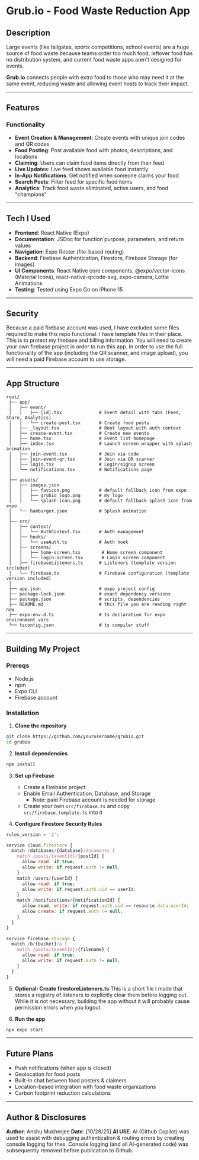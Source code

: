 # Grub.io - Food Waste Reduction App

## Description

Large events (like tailgates, sports competitions, school events) are a huge source of food waste because teams order too much food, leftover food has no distribution system, and current food waste apps aren't designed for events.

**Grub.io** connects people with extra food to those who may need it at the same event, reducing waste and allowing event hosts to track their impact.

---

## Features

### Functionality
- **Event Creation & Management**: Create events with unique join codes and QR codes
- **Food Posting**: Post available food with photos, descriptions, and locations
- **Claiming**: Users can claim food items directly from their feed
- **Live Updates**: Live feed shows available food instantly
- **In-App Notifications**: Get notified when someone claims your food
- **Search Posts**: Filter feed for specific food items
- **Analytics**: Track food waste eliminated, active users, and food "champions"

---

## Tech I Used

- **Frontend**: React Native (Expo)
- **Documentation**: JSDoc for function purpose, parameters, and return values
- **Navigation**: Expo Router (file-based routing)
- **Backend**: Firebase Authentication, Firestore, Firebase Storage (for images)
- **UI Components**: React Native core components, @expo/vector-icons (Material Icons), react-native-qrcode-svg, expo-camera, Lottie Animations
- **Testing**: Tested using Expo Go on iPhone 15

---

## Security
Because a paid firebase account was used, I have excluded some files required to make this repo functional. I have template files in their place. This is to protect my firebase and billing information. You will need to create your own firebase project in order to run this app. In order to use the full functionality of the app (including the QR scanner, and image upload), you will need a paid Firebase account to use storage. 


---

## App Structure

```
root/
 ├── app/
 │   ├── event/
 │   │   ├── [id].tsx              # Event detail with tabs (Feed, Share, Analytics)
 │   │   └── create-post.tsx       # Create food posts
 │   ├── _layout.tsx               # Root layout with auth context
 │   ├── create-event.tsx          # Create new events
 │   ├── home.tsx                  # Event list homepage
 │   ├── index.tsx                 # Launch screen wrapper with splash animation
 │   ├── join-event.tsx            # Join via code
 │   ├── join-event-qr.tsx         # Join via QR scanner
 │   ├── login.tsx                 # Login/signup screen
 │   └── notifications.tsx         # Notifications page
 │
 ├── assets/
 │   ├── images.json 
 │   │   ├── favicon.png           # default fallback icon from expo
 │   │   ├── grubio_logo.png       # my logo
 │   │   └── splash-icon.png       # default fallback splash icon from expo
 │   └── hamburger.json            # Splash animation  
 │
 ├── src/
 │   ├── context/
 │   │   └── AuthContext.tsx       # Auth management
 │   ├── hooks/
 │   │   └── useAuth.ts            # Auth hook
 │   ├── screens/
 │   │   ├── home-screen.tsx        # Home screen component
 │   │   └── login-screen.tsx       # Login screen component
 │   ├── firebaseListeners.ts      # Listeners (template version included)
 │   └── firebase.ts               # Firebase configuration (template version included)
 │ 
 ├── app.json                      # expo project config
 ├── package-lock.json             # exact dependency versions
 ├── package.json                  # scripts, dependencies
 ├── README.md                     # this file you are reading right now
 ├── expo-env.d.ts                 # ts declaration for expo environment vars 
 └── tsconfig.json                 # ts compiler stuff
```

---

## Building My Project

### Prereqs
- Node.js 
- npm 
- Expo CLI
- Firebase account

### Installation

1. **Clone the repository**
```bash
git clone https://github.com/yourusername/grubio.git
cd grubio
```

2. **Install dependencies**
```bash
npm install
```

3. **Set up Firebase**
   - Create a Firebase project
   - Enable Email Authentication, Database, and Storage
      - Note: paid Firebase account is needed for storage
   - Create your own `src/firebase.ts` and copy `src/firebase.template.ts` into it

4. **Configure Firestore Security Rules**
```javascript
rules_version = '2';

service cloud.firestore {
  match /databases/{database}/documents {
    match /posts/{eventId}/{postId} {
      allow read: if true;
      allow write: if request.auth != null;
    }
    match /users/{userId} {
      allow read: if true;
      allow write: if request.auth.uid == userId;
    }
    match /notifications/{notificationId} {
      allow read, write: if request.auth.uid == resource.data.userId;
      allow create: if request.auth != null;
    }
  }
}

service firebase.storage {
  match /b/{bucket}/o {
    match /posts/{eventId}/{filename} {
      allow read: if true;
      allow write: if request.auth != null;
    }
  }
}
```
5. **Optional: Create firestoreListeners.ts**
This is a short file I made that stores a registry of listeners to explicitly clear them before logging out. While it is not necessary, building the app without it will probably cause permission errors when you logout. 

6. **Run the app**
```bash
npx expo start
```

---

## Future Plans

- Push notifications (when app is closed)
- Geolocation for food posts
- Built-in chat between food posters & claimers 
- Location-based integration with food waste organizations
- Carbon footprint reduction calculations

---

## Author & Disclosures

**Author**: Anshu Mukherjee
**Date**: [10/28/25]
**AI USE**: AI (Github Copilot) was used to assist with debugging authentication & routing errors by creating console logging for thes. Console logging (and all AI-generated code) was subsequently removed before publication to Github.
